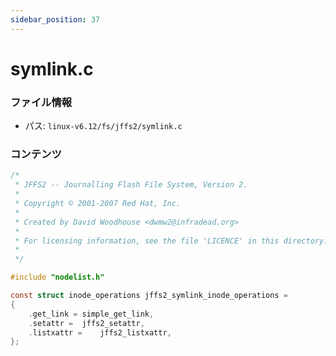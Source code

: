 ```yaml
---
sidebar_position: 37
---
```

# symlink.c

### ファイル情報

- パス: `linux-v6.12/fs/jffs2/symlink.c`

### コンテンツ

```c
/*
 * JFFS2 -- Journalling Flash File System, Version 2.
 *
 * Copyright © 2001-2007 Red Hat, Inc.
 *
 * Created by David Woodhouse <dwmw2@infradead.org>
 *
 * For licensing information, see the file 'LICENCE' in this directory.
 *
 */

#include "nodelist.h"

const struct inode_operations jffs2_symlink_inode_operations =
{
	.get_link =	simple_get_link,
	.setattr =	jffs2_setattr,
	.listxattr =	jffs2_listxattr,
};

```
